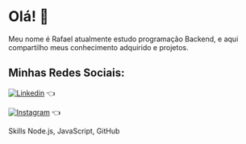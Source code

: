  # Olá!  👋

Meu nome é Rafael atualmente estudo programação Backend, e aqui compartilho meus conhecimento adquirido e projetos.

## Minhas Redes Sociais:
[![Linkedin](https://img.shields.io/badge/LinkedIn-0077B5?style=for-the-badge&logo=linkedin&logoColor=white])](https://www.linkedin.com/in/rafael-de-jesus-a84ab3127) 	👈

[![Instagram](https://img.shields.io/badge/Instagram-E4405F?style=for-the-badge&logo=instagram&logoColor=white)](https://www.instagram.com/rafael_ralet/) 	👈



 Skills
Node.js, JavaScript, GitHub




